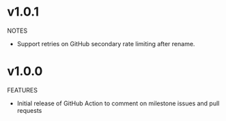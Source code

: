 # v1.0.1

NOTES

- Support retries on GitHub secondary rate limiting after rename.

# v1.0.0

FEATURES

- Initial release of GitHub Action to comment on milestone issues and pull requests
